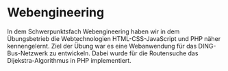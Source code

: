 # Webengineering

In dem Schwerpunktsfach Webengineering haben wir in dem Übungsbetrieb die Webtechnologien HTML-CSS-JavaScript und PHP näher kennengelernt.
Ziel der Übung war es eine Webanwendung für das DING-Bus-Netzwerk zu entwickeln. Dabei wurde für die Routensuche das Dijekstra-Algorithmus 
in PHP implementiert. 
